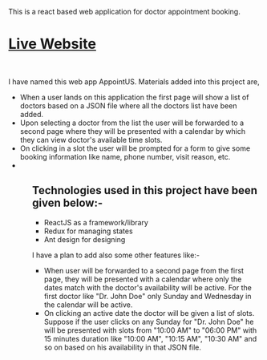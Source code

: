This is a react based web application for doctor appointment booking.</br>
<h1><a href="https://appointus.netlify.app/" target="__blank">Live Website</a></h1>

</br>

 I have named this web app <span>AppointUS</span>. Materials added into this project are,

<ul>
<li>When a user lands on this application the first page will show a list of doctors based
on a JSON file where all the doctors list have been added.</li>
<li>Upon selecting a doctor from the list the user will be forwarded to a second page
where they will be presented with a calendar by which they can view doctor's available time slots.</li>
<li>On clicking in a slot the user will be prompted for a form to give some booking
information like name, phone number, visit reason, etc.</li>
<li></li>
<ul>

<h2>Technologies used in this project have been given below:-</h2>
<ul>
<li>ReactJS as a framework/library</li>
<li>Redux for managing states</li>
<li>Ant design for designing</li>
</ul>

I have a plan to add also some other features like:- 

<ul>
<li>When user will be forwarded to a second page from the first page, they will be presented with a calendar where only the dates match with the
doctor's availability will be active. For the first doctor like "Dr. John Doe" only Sunday and
Wednesday in the calendar will be active.</li>
<li>On clicking an active date the doctor will be given a list of slots. Suppose if the user
clicks on any Sunday for "Dr. John Doe" he will be presented with slots from "10:00
AM" to "06:00 PM" with 15 minutes duration like "10:00 AM", "10:15 AM", "10:30 AM"
and so on based on his availability in that JSON file.</li>

</ul>
